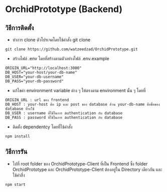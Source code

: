 # OrchidPrototype (Backend)

## วิธีการติดตั้ง
 - ทำการ clone ตัวโปรเจคโดยใช้คำสั่ง git clone
```
git clone https://github.com/watzeedzad/OrchidPrototype.git
```
 - สร้างไฟล์ .env โดยที่สร้างตามตัวอย่างไฟล์ .env.example
 ```
 ORIGIN_URL="http://localhost:3000"
 DB_HOST="your-host/your-db-name"
 DB_USER="your-db-username"
 DB_PASS="your-db-password"
 ```
 - แก้ไขค่า environment variable ต่าง ๆ ให้ตรงตาม environment นั้น ๆ โดยที่
 ```
 ORIGIN_URL : url ของ frontend
 DB_HOST : your-host คือ ip และ post ของ database ส้วน your-db-name คือชื่อของ database ที่จะใช้
 DB_USER : username ที่ใช้ในการ authentication กับ database
 DB_PASS : password ที่ใช้ในการ authentication กับ database
 ```
 - ติดตั้ง dependentcy โดยที่ใช้คำสั่ง
 ```
 npm install
 ```
## วิธีการรัน
 - ไปที่ root folder ของ OrchidPrototype-Client ที่เป็น Frontend ซึ่ง folder OrchidPrototype และ OrchidPrototype-Client ต้องอยู่ใน Directory เดียวกัน และใช้คำสี่ง
 ```
 npm start
 ```
